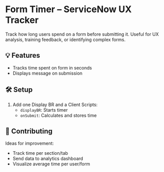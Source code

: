 #  Form Timer – ServiceNow UX Tracker

Track how long users spend on a form before submitting it. Useful for UX analysis, training feedback, or identifying complex forms.

## 💡 Features

- Tracks time spent on form in seconds
- Displays message on submission

## 🛠 Setup

1. Add one Display BR and a Client Scripts:
   - `displayBR`: Starts timer
   - `onSubmit`: Calculates and stores time

## 🤝 Contributing

Ideas for improvement:
- Track time per section/tab
- Send data to analytics dashboard
- Visualize average time per user/form
